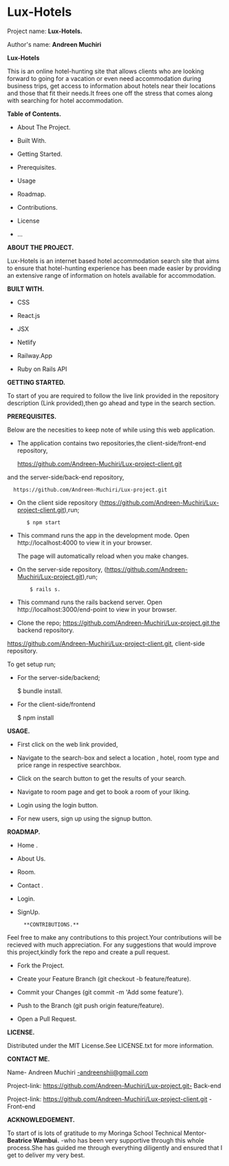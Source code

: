 # Lux-Hotels

Project name: **Lux-Hotels.**

Author's name: **Andreen Muchiri**

**Lux-Hotels**

This is an online hotel-hunting site that allows clients  who are looking forward to going for a vacation or even need accommodation during business trips, get access to information about hotels near their locations and those that fit their needs.It frees one off the stress that comes along with searching for hotel accommodation.

**Table of Contents.**
* About The Project.

* Built With.

* Getting Started.

* Prerequisites.

* Usage

* Roadmap.

* Contributions.

* License

* ...

**ABOUT THE PROJECT.**

Lux-Hotels  is an internet based hotel accommodation search site  that aims to ensure that hotel-hunting experience has been made easier by providing an extensive range of information on hotels available for accommodation.

**BUILT WITH.**

* CSS

* React.js

* JSX

* Netlify

* Railway.App

* Ruby on Rails API

**GETTING STARTED.**

To start of you are required to follow the live link provided in the repository description (Link provided),then go ahead and type in the search section.

**PREREQUISITES.**

Below are the necesities to keep note of while using this web application.
* The application contains two repositories,the client-side/front-end repository, 

   https://github.com/Andreen-Muchiri/Lux-project-client.git

and the server-side/back-end repository,

      https://github.com/Andreen-Muchiri/Lux-project.git

* On the client side repository (https://github.com/Andreen-Muchiri/Lux-project-client.git),run;

         $ npm start 

* This command runs the app in the development mode.
  Open http://localhost:4000 to view it in your browser.

  The page will automatically reload when you make changes.

* On the server-side repository,
(https://github.com/Andreen-Muchiri/Lux-project.git),run;

          $ rails s.

 * This command runs the rails backend server.
    Open http://localhost:3000/end-point to view in your browser.      


 * Clone the repo;
   https://github.com/Andreen-Muchiri/Lux-project.git,the backend repository.

  https://github.com/Andreen-Muchiri/Lux-project-client.git, client-side repository.
   

  To get setup run;
   * For the server-side/backend;

       $ bundle install.

   * For the client-side/frontend 

       $ npm install 
        
    
    
   
**USAGE.**
* First click on the web link provided,

* Navigate to the search-box and select a location , hotel, room type  and price range in respective searchbox.

* Click on the search button to get the results of your search.

* Navigate to room page and get to book a room of your liking.

* Login using the login button.

* For new users, sign up using the signup button.





**ROADMAP.**

* Home .

* About Us.

* Room.

* Contact .

* Login.

* SignUp.
    
        **CONTRIBUTIONS.**

Feel free to make any contributions to this project.Your contributions will be recieved with much appreciation. For any suggestions that would improve this project,kindly fork the repo and create a pull request.

* Fork the Project.

* Create your Feature Branch (git checkout -b feature/feature).

* Commit your Changes (git commit -m 'Add some feature').

* Push to the Branch (git push origin feature/feature).

* Open a Pull Request.

**LICENSE.**

Distributed under the MIT License.See LICENSE.txt for more information.


**CONTACT ME.**

Name- Andreen Muchiri -andreenshii@gmail.com

Project-link: https://github.com/Andreen-Muchiri/Lux-project.git- Back-end

Project-link:  https://github.com/Andreen-Muchiri/Lux-project-client.git -Front-end


**ACKNOWLEDGEMENT.**

To start of is lots of gratitude to my Moringa School Technical Mentor- **Beatrice Wambui.** -who has been very supportive through this whole process.She has guided me through everything diligently and ensured that I get to deliver my very best.




